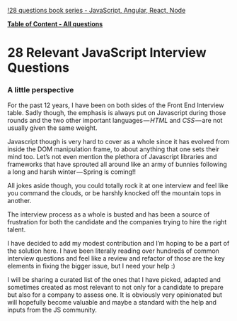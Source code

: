 [!28 questions book series - JavaScript, Angular, React, Node](https://app.box.com/s/8rwrm2sqk7ptmi202uth2qmgax09fwqs)

[**Table of Content - All questions**](toc.md)

# 28 Relevant JavaScript Interview Questions
### A little perspective
For the past 12 years, I have been on both sides of the Front End Interview table. Sadly though, the emphasis is always put on Javascript during those rounds and the two other important languages — _HTML_ and _CSS_ — are not usually given the same weight.

Javascript though is very hard to cover as a whole since it has evolved from inside the DOM manipulation frame, to about anything that one sets their mind too. Let’s not even mention the plethora of Javascript libraries and frameworks that have sprouted all around like an army of bunnies following a long and harsh winter — Spring is coming!!

All jokes aside though, you could totally rock it at one interview and feel like you command the clouds, or be harshly knocked off the mountain tops in another.

The interview process as a whole is busted and has been a source of frustration for both the candidate and the companies trying to hire the right talent.

I have decided to add my modest contribution and I’m hoping to be a part of the solution here. I have been literally reading over hundreds of common interview questions and feel like a review and refactor of those are the key elements in fixing the bigger issue, but I need your help :)

I will be sharing a curated list of the ones that I have picked, adapted and sometimes created as most relevant to not only for a candidate to prepare but also for a company to assess one. It is obviously very opinionated but will hopefully become valuable and maybe a standard with the help and inputs from the JS community.
